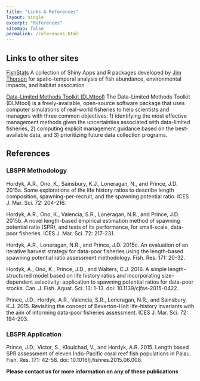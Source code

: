 ```yaml
---
title: "Links & References"
layout: single
excerpt: "References"
sitemap: false
permalink: /references.html
---
```

## Links to other sites
[FishStats](http://www.FishStats.org) A collection of Shiny Apps and R packages developed by [Jim Thorson](https://www.researchgate.net/profile/James_Thorson) for spatio-temporal analysis of fish abundance, environmental impacts, and habitat assocation

[Data-Limited Methods Toolkit (DLMtool)](http://www.datalimitedtoolkit.org/) The Data-Limited Methods Toolkit (DLMtool) is a freely-available, open-source software package that uses computer simulations of real-world fisheries to help scientists and managers with three common objectives: 1) identifying the most effective management methods given the uncertainties associated with data-limited fisheries, 2) computing explicit management guidance based on the best-available data, and 3) prioritizing future data collection programs.


## References

### LBSPR Methodology
Hordyk, A.R., Ono, K., Sainsbury, K.J., Loneragan, N., and Prince, J.D. 2015a. Some explorations of the life history ratios to describe length composition, spawning-per-recruit, and the spawning potential ratio. ICES J. Mar. Sci. 72: 204-216.

Hordyk, A.R., Ono, K., Valencia, S.R., Loneragan, N.R., and Prince, J.D. 2015b. A novel length-based empirical estimation method of spawning potential ratio (SPR), and tests of its performance, for small-scale, data-poor fisheries. ICES J. Mar. Sci. 72: 217-231. 

Hordyk, A.R., Loneragan, N.R., and Prince, J.D. 2015c. An evaluation of an iterative harvest strategy for data-poor fisheries using the length-based spawning potential ratio assessment methodology. Fish. Res. 171: 20-32.

Hordyk, A., Ono, K., Prince, J.D., and Walters, C.J. 2016. A simple length-structured model based on life history ratios and incorporating size-dependent selectivity: application to spawning potential ratios for data-poor stocks. Can. J. Fish. Aquat. Sci. 13: 1-13. doi: 10.1139/cjfas-2015-0422.

Prince, J.D., Hordyk, A.R., Valencia, S.R., Loneragan, N.R., and Sainsbury, K.J. 2015. Revisiting the concept of Beverton-Holt life-history invariants with the aim of informing data-poor fisheries assessment. ICES J. Mar. Sci. 72: 194-203.

### LBSPR Application 
Prince, J.D., Victor, S., Kloulchad, V., and Hordyk, A.R. 2015. Length based SPR assessment of eleven Indo-Pacific coral reef fish populations in Palau. Fish. Res. 171: 42-58. doi: 10.1016/j.fishres.2015.06.008.


**Please contact us for more information on any of these publications**


